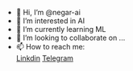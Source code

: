 - 👋 Hi, I’m @negar-ai
- 👀 I’m interested in AI
- 🌱 I’m currently learning ML 
- 💞️ I’m looking to collaborate on ...
- 📫 How to reach me: <br>
<a href="https://linkedin.com/in/negardeilami/" target="_blank">Linkdin</a> 
<a href="t.me/NegarDeylami">Telegram</a> 

<!---
negar-ai/negar-ai is a ✨ special ✨ repository because its `README.md` (this file) appears on your GitHub profile.
You can click the Preview link to take a look at your changes.
--->
